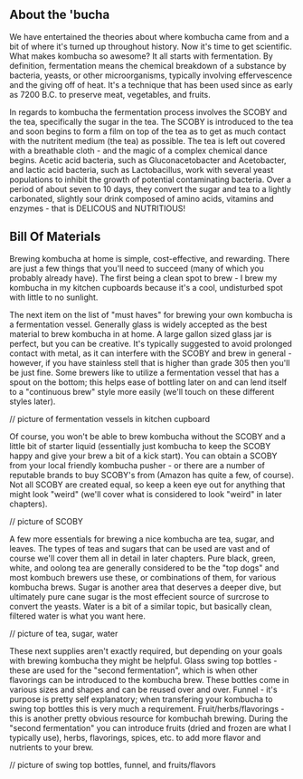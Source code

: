 ## About the 'bucha
We have entertained the theories about where kombucha came from and a bit of where it's turned up throughout history. Now it's time to get scientific. What makes kombucha so awesome? It all starts with fermentation. By definition, fermentation means the chemical breakdown of a substance by bacteria, yeasts, or other microorganisms, typically involving effervescence and the giving off of heat. It's a technique that has been used since as early as 7200 B.C. to preserve meat, vegetables, and fruits. 

In regards to kombucha the fermentation process involves the SCOBY and the tea, specifically the sugar in the tea. The SCOBY is introduced to the tea and soon begins to form a film on top of the tea as to get as much contact with the nutritent medium (the tea) as possible. The tea is left out covered with a breathable cloth - and the magic of a complex chemical dance begins. Acetic acid bacteria, such as Gluconacetobacter and Acetobacter, and lactic acid bacteria, such as Lactobacillus, work with several yeast populations to inhibit the growth of potential contaminating bacteria. Over a period of about seven to 10 days, they convert the sugar and tea to a lightly carbonated, slightly sour drink composed of amino acids, vitamins and enzymes - that is DELICOUS and NUTRITIOUS! 

## Bill Of Materials

Brewing kombucha at home is simple, cost-effective, and rewarding. There are just a few things that you'll need to succeed (many of which you probably already have). The first being a clean spot to brew - I brew my kombucha in my kitchen cupboards because it's a cool, undisturbed spot with little to no sunlight. 

The next item on the list of "must haves" for brewing your own kombucha is a fermentation vessel. Generally glass is widely accepted as the best material to brew kombucha in at home. A large gallon sized glass jar is perfect, but you can be creative. It's typically suggested to avoid prolonged contact with metal, as it can interfere with the SCOBY and brew in general - however, if you have stainless stell that is higher than grade 305 then you'll be just fine. Some brewers like to utilize a fermentation vessel that has a spout on the bottom; this helps ease of bottling later on and can lend itself to a "continuous brew" style more easily (we'll touch on these different styles later).

// picture of fermentation vessels in kitchen cupboard

Of course, you won't be able to brew kombucha without the SCOBY and a little bit of starter liquid (essentially just kombucha to keep the SCOBY happy and give your brew a bit of a kick start). You can obtain a SCOBY from your local friendly kombucha pusher - or there are a number of reputable brands to buy SCOBY's from (Amazon has quite a few, of course). Not all SCOBY are created equal, so keep a keen eye out for anything that might look "weird" (we'll cover what is considered to look "weird" in later chapters).

// picture of SCOBY

A few more essentials for brewing a nice kombucha are tea, sugar, and leaves. The types of teas and sugars that can be used are vast and of course we'll cover them all in detail in later chapters. Pure black, green, white, and oolong tea are generally considered to be the "top dogs" and most kombuch brewers use these, or combinations of them, for various kombucha brews. Sugar is another area that deserves a deeper dive, but ultimately pure cane sugar is the most effecient source of surcrose to convert the yeasts. Water is a bit of a similar topic, but basically clean, filtered water is what you want here. 

// picture of tea, sugar, water

These next supplies aren't exactly required, but depending on your goals with brewing kombucha they might be helpful. Glass swing top bottles - these are used for the "second fermentation", which is when other flavorings can be introduced to the kombucha brew. These bottles come in various sizes and shapes and can be reused over and over. Funnel - it's purpose is pretty self explanatory; when transfering your kombucha to swing top bottles this is very much a requirement. Fruit/herbs/flavorings - this is another pretty obvious resource for kombuchah brewing. During the "second fermentation" you can introduce fruits (dried and frozen are what I typically use), herbs, flavorings, spices, etc. to add more flavor and nutrients to your brew. 

// picture of swing top bottles, funnel, and fruits/flavors
